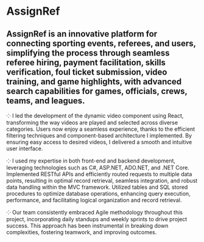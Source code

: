 # AssignRef

## AssignRef is an innovative platform for connecting sporting events, referees, and users, simplifying the process through seamless referee hiring, payment facilitation, skills verification, foul ticket submission, video training, and game highlights, with advanced search capabilities for games, officials, crews, teams, and leagues. 

⁘ I led the development of the dynamic video component using React, transforming the way videos are played and selected across diverse categories. Users now enjoy a seamless experience, thanks to the efficient filtering techniques and component-based architecture I implemented. By ensuring easy access to desired videos, I delivered a smooth and intuitive user interface.

⁘ I used my expertise in both front-end and backend development, leveraging technologies such as C#, ASP.NET, ADO.NET, and .NET Core. Implemented RESTful APIs and efficiently routed requests to multiple data points, resulting in optimal record retrieval, seamless integration, and robust data handling within the MVC framework. Utilized tables and SQL stored procedures to optimize database operations, enhancing query execution, performance, and facilitating logical organization and record retrieval.

⁘ Our team consistently embraced Agile methodology throughout this project, incorporating daily standups and weekly sprints to drive project success. This approach has been instrumental in breaking down complexities, fostering teamwork, and improving outcomes.
